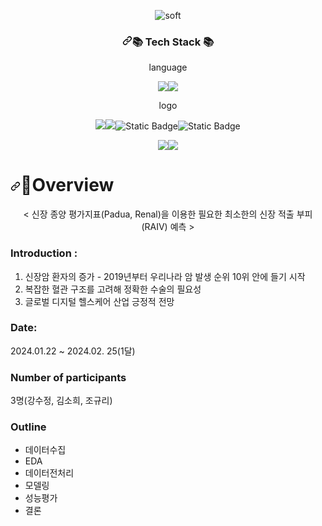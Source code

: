 <p align="center"><img src="https://camo.githubusercontent.com/68a59c98812ab6ee1ff5e1fc00366aa2e51a94027a1d59a845ba4e5be94285ff/68747470733a2f2f63617073756c652d72656e6465722e76657263656c2e6170702f6170693f747970653d736f667426636f6c6f723d6175746f26746578743d476f6f64253230746f253230757365253230776974682532306f74686572253230726561646d6526666f6e7453697a653d343026616e696d6174696f6e3d7477696e6b6c696e67" alt="soft" data-canonical-src="https://capsule-render.vercel.app/api?type=soft&amp;color=auto&amp;text=Good%20to%20use%20with%20other%20readme&amp;fontSize=40&amp;animation=twinkling" style="max-width: 100%;">


<h3 align="center" dir="auto"><a id="user-content--tech-stack-" class="anchor" aria-hidden="true" tabindex="-1" href="#-tech-stack-"><svg class="octicon octicon-link" viewBox="0 0 16 16" version="1.1" width="16" height="16" aria-hidden="true"><path d="m7.775 3.275 1.25-1.25a3.5 3.5 0 1 1 4.95 4.95l-2.5 2.5a3.5 3.5 0 0 1-4.95 0 .751.751 0 0 1 .018-1.042.751.751 0 0 1 1.042-.018 1.998 1.998 0 0 0 2.83 0l2.5-2.5a2.002 2.002 0 0 0-2.83-2.83l-1.25 1.25a.751.751 0 0 1-1.042-.018.751.751 0 0 1-.018-1.042Zm-4.69 9.64a1.998 1.998 0 0 0 2.83 0l1.25-1.25a.751.751 0 0 1 1.042.018.751.751 0 0 1 .018 1.042l-1.25 1.25a3.5 3.5 0 1 1-4.95-4.95l2.5-2.5a3.5 3.5 0 0 1 4.95 0 .751.751 0 0 1-.018 1.042.751.751 0 0 1-1.042.018 1.998 1.998 0 0 0-2.83 0l-2.5 2.5a1.998 1.998 0 0 0 0 2.83Z"></path></svg></a>📚 Tech Stack 📚</h3>



<p align="center">language
<p align="center"><img src="https://img.shields.io/badge/python-3776AB?style=flat-square&logo=python&logoColor=white"/><img src="https://img.shields.io/badge/jupyter-F37626?style=flat-square&logo=jupyter&logoColor=white"/>

<p align="center">logo
<p align="center"><img src="https://img.shields.io/badge/pandas-150458?style=flat-square&logo=pandas&logoColor=white"/><img src="https://img.shields.io/badge/numpy-013243?style=flat-square&logo=numpy&logoColor=white"/><img alt="Static Badge" src="https://img.shields.io/badge/seaborn%20-%20%23674BBB"><img alt="Static Badge" src="https://img.shields.io/badge/matplotlib%20-%20%233483A0">
<p align="center"><img src="https://img.shields.io/badge/scikit_learn-F7931E?style=flat-square&logo=scikit_learn&logoColor=white"/><img src="https://img.shields.io/badge/plotly-3F4F75?style=flat-square&logo=plotly&logoColor=white"/>
  
<p align="center"><h1 tabindex="-1" dir="auto" data-react-autofocus="true"><a id="user-content-important-notices-" class="anchor" aria-hidden="true" tabindex="-1" href="#important-notices-"><svg class="octicon octicon-link" viewBox="0 0 16 16" version="1.1" width="16" height="16" aria-hidden="true"><path d="m7.775 3.275 1.25-1.25a3.5 3.5 0 1 1 4.95 4.95l-2.5 2.5a3.5 3.5 0 0 1-4.95 0 .751.751 0 0 1 .018-1.042.751.751 0 0 1 1.042-.018 1.998 1.998 0 0 0 2.83 0l2.5-2.5a2.002 2.002 0 0 0-2.83-2.83l-1.25 1.25a.751.751 0 0 1-1.042-.018.751.751 0 0 1-.018-1.042Zm-4.69 9.64a1.998 1.998 0 0 0 2.83 0l1.25-1.25a.751.751 0 0 1 1.042.018.751.751 0 0 1 .018 1.042l-1.25 1.25a3.5 3.5 0 1 1-4.95-4.95l2.5-2.5a3.5 3.5 0 0 1 4.95 0 .751.751 0 0 1-.018 1.042.751.751 0 0 1-1.042.018 1.998 1.998 0 0 0-2.83 0l-2.5 2.5a1.998 1.998 0 0 0 0 2.83Z"></path></svg></a>Overview</h1>

<p align="center">< 신장 종양 평가지표(Padua, Renal)을 이용한 필요한 최소한의 신장 적출 부피(RAIV) 예측 >

### Introduction :  
1. 신장암 환자의 증가 - 2019년부터 우리나라 암 발생 순위 10위 안에 들기 시작
2. 복잡한 혈관 구조를 고려해 정확한 수술의 필요성
3. 글로벌 디지털 헬스케어 산업 긍정적 전망

### Date: 
2024.01.22 ~ 2024.02. 25(1달)

### Number of participants
3명(강수정, 김소희, 조규리)

### Outline
- 데이터수집
- EDA
- 데이터전처리
- 모델링
- 성능평가
- 결론

